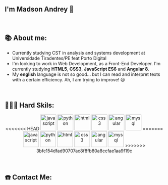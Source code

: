 ## I'm Madson Andrey :wave:

<p>&nbsp;</p>

## 📚 About me:

- Currently studying CST in analysis and systems development at Universidade Tiradentes/PE feat Porto Digital
- I'm looking to work in Web Development, as a Front-End Developer. I'm currently studying **HTML5**, **CSS3**, **JavaScript ES6** and **Angular 8**.
- My **english** language is not so good... but I can read and interpret texts with a certain efficiency.  Ah, I am trying to improve! :smiley:

<p>&nbsp;</p>

## 👨🏻‍💻 Hard Skils:

<div>
<p align="center">
<<<<<<< HEAD
<img src="https://github.com/madsonandrey/madsonandrey/main/icon-js" alt="javascript" width="50" height="50"/> 
<img src="https://github.com/madsonandrey/madsonandrey/main/icon-python" alt="python" width="50" height="50"/> 
<img src="https://github.com/madsonandrey/madsonandrey/main/icon-html" alt="html" width="50" height="50"/> 
<img src="https://github.com/madsonandrey/madsonandrey/main/icon-css" alt="css3" width="50" height="50"/> 
<img src="https://github.com/madsonandrey/madsonandrey/blob/main/icon-angularJs.png" alt="angular" width="50" height="50"/> 
<img src="https://github.com/madsonandrey/madsonandrey/main/icon-mysql" alt="mysql" width="50" height="50"/>
=======
<img src="https://github.com/madsonandrey/madsonandrey/main/icon-js." alt="javascript" width="50" height="50"/> 
<img src="https://github.com/madsonandrey/madsonandrey/main/icon-python." alt="python" width="50" height="50"/> 
<img src="https://github.com/madsonandrey/madsonandrey/main/icon-html" alt="html" width="50" height="50"/> 
<img src="https://github.com/madsonandrey/madsonandrey/main/icon-css." alt="css3" width="50" height="50"/> 
<img src="https://github.com/madsonandrey/madsonandrey/main/icon-angular" alt="angular" width="50" height="50"/> 
<img src="https://github.com/madsonandrey/madsonandrey/main/icon-mysql." alt="mysql" width="50" height="50"/>
>>>>>>> 3bfc154dfad90707ac8f8fb80a8ccfae1aa9f19c
</div>

<p>&nbsp;</p>

## ☎️ Contact Me:



